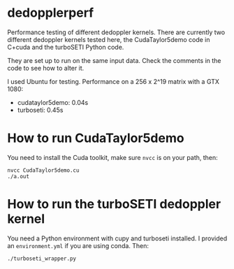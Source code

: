 # dedopplerperf
Performance testing of different dedoppler kernels. There are currently two different dedoppler
kernels tested here, the CudaTaylor5demo code in C+cuda and the turboSETI Python code.

They are set up to run on the same input data. Check the comments in the code to see how to
alter it.

I used Ubuntu for testing. Performance on a 256 x 2^19 matrix with a
GTX 1080:

* cudataylor5demo: 0.04s
* turboseti: 0.45s

# How to run CudaTaylor5demo

You need to install the Cuda toolkit, make sure `nvcc` is on your
path, then:

```
nvcc CudaTaylor5demo.cu
./a.out
```

# How to run the turboSETI dedoppler kernel

You need a Python environment with cupy and turboseti installed. I
provided an `environment.yml` if you are using conda. Then:

```
./turboseti_wrapper.py
```
